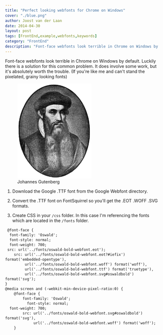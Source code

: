 ```yaml
---
title: "Perfect looking webfonts for Chrome on Windows"
cover: "./blue.png"
author: Joost van der Laan
date: 2014-04-30
layout: post
tags: [FrontEnd,example,webfonts,keywords]
category: "FrontEnd"
description: "Font-face webfonts look terrible in Chrome on Windows by default. Luckily there is a solution for this common problem."
---
```


Font-face webfonts look terrible in Chrome on Windows by default. Luckily there is a solution for this common problem. It does involve some work, but it's absolutely worth the trouble. (If you're like me and can't stand the pixelated, grainy looking fonts)

<figure class="floatRight">
	<img style="height: 310px;" src="./Gutenberg.jpg" alt="Gutenberg">
	<figcaption>Johannes Gutenberg</figcaption>
</figure>

1.  Download the Google .TTF font from the Google Webfont directory.

2.  Convert the .TTF font on FontSquirrel so you'll get the .EOT .WOFF .SVG formats.

3.  Create CSS in your `/css` folder. In this case I'm referencing the fonts which are located in the `/fonts` folder.

```language-css
 @font-face {
  font-family: 'Oswald';
  font-style: normal;
  font-weight: 700;
 src: url('../fonts/oswald-bold-webfont.eot');
    src: url('../fonts/oswald-bold-webfont.eot?#iefix') format('embedded-opentype'),
         url('../fonts/oswald-bold-webfont.woff') format('woff'),
         url('../fonts/oswald-bold-webfont.ttf') format('truetype'),
         url('../fonts/oswald-bold-webfont.svg#oswaldbold') format('svg');
}
@media screen and (-webkit-min-device-pixel-ratio:0) {
    @font-face {
        font-family: 'Oswald';
          font-style: normal;
  font-weight: 700;
        src: url('../fonts/oswald-bold-webfont.svg#oswaldbold') format('svg'),
             url('../fonts/oswald-bold-webfont.woff') format('woff');
    }
```
